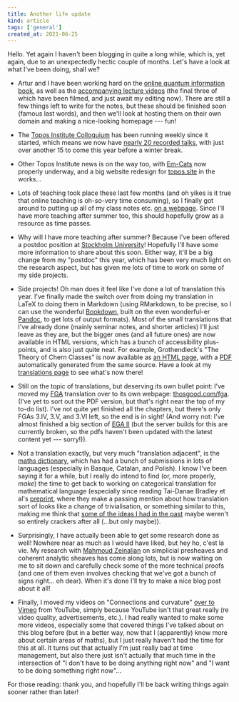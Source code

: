 ```yaml
---
title: Another life update
kind: article
tags: ['general']
created_at: 2021-06-25
---
```


Hello.
Yet again I haven't been blogging in quite a long while, which is, yet again, due to an unexpectedly hectic couple of months.
Let's have a look at what I've been doing, shall we?

<!-- more -->

- Artur and I have been working hard on the [online quantum information book](https://thosgood.com/quantum-info/), as well as the [accompanying lecture videos](https://www.youtube.com/c/ArturEkert/playlists/) (the final three of which have been filmed, and just await my editing now).
There are still a few things left to write for the notes, but these should be finished soon (famous last words), and then we'll look at hosting them on their own domain and making a nice-looking homepage --- fun!

- The [Topos Institute Colloquium](https://topos.site/topos-colloquium) has been running weekly since it started, which means we now have [nearly 20 recorded talks](https://www.youtube.com/playlist?list=PLhgq-BqyZ7i4WF1RW0A7VE87taAXVARz4), with just over another 15 to come this year before a winter break.

- Other Topos Institute news is on the way too, with [Em-Cats](https://topos.site/em-cats/) now properly underway, and a big website redesign for [topos.site](https://topos.site/) in the works...

- Lots of teaching took place these last few months (and oh yikes is it true that online teaching is oh-so-very time consuming), so I finally got around to putting up all of my class notes etc. [on a webpage](https://thosgood.com/teaching/). Since I'll have more teaching after summer too, this should hopefully grow as a resource as time passes.

- Why will I have more teaching after summer? Because I've been offered a postdoc position at [Stockholm University](https://www.math-stockholm.se/en/)! Hopefully I'll have some more information to share about this soon. Either way, it'll be a big change from my "postdoc" this year, which has been very much light on the research aspect, but has given me lots of time to work on some of my side projects.

- Side projects! Oh man does it feel like I've done a lot of translation this year. I've finally made the switch over from doing my translation in LaTeX to doing them in Markdown (using RMarkdown, to be precise, so I can use the wonderful [Bookdown](https://bookdown.org/), built on the even wonderful-er [Pandoc](https://pandoc.org/), to get lots of output formats). Most of the small translations that I've already done (mainly seminar notes, and shorter articles) I'll just leave as they are, but the bigger ones (and all future ones) are now available in HTML versions, which has a bunch of accessibility plus-points, and is also just quite neat. For example, Grothendieck's "The Theory of Chern Classes" is now available as [an HTML page](https://labs.thosgood.com/translations/BSMF-86-1958-137.html), with a [PDF](https://labs.thosgood.com/translations/BSMF-86-1958-137.pdf) automatically generated from the same source. Have a look at my [translations page](https://thosgood.com/translations/) to see what's now there!

- Still on the topic of translations, but deserving its own bullet point: I've moved my [FGA](https://en.m.wikipedia.org/wiki/Fondements_de_la_G%C3%A9ometrie_Alg%C3%A9brique) translation over to its own webpage: [thosgood.com/fga](https://thosgood.com/fga/). (I've yet to sort out the PDF version, but that's right near the top of my to-do list). I've not quite yet finished all the chapters, but there's only FGAs 3.IV, 3.V, and 3.VI left, so the end is in sight! (And worry not: I've almost finished a big section of [EGA II](https://github.com/ryankeleti/ega) (but the server builds for this are currently broken, so the pdfs haven't been updated with the latest content yet --- sorry!)).

- Not a translation exactly, but very much "translation adjacent", is the [maths dictionary](https://thosgood.com/maths-dictionary/), which has had a bunch of submissions in lots of languages (especially in Basque, Catalan, and Polish). I know I've been saying it for a while, but I really do intend to find (or, more properly, _make_) the time to get back to working on categorical translation for mathematical language (especially since reading Tai-Danae Bradley et al's [preprint](https://arxiv.org/abs/2106.07890), where they make a passing mention about how translation sort of looks like a change of trivialisation, or something similar to this, making me think that [some of the ideas I had in the past](https://thosgood.com/blog/2019/11/07/categorical-translation-part-1.html) maybe weren't so entirely crackers after all (...but only maybe)).

- Surprisingly, I have actually been able to get some research done as well! Nowhere near as much as I would have liked, but hey ho, c'est la vie. My research with [Mahmoud Zeinalian](https://www.zeinalian.com/) on simplicial presheaves and coherent analytic sheaves has come along lots, but is now waiting on me to sit down and carefully check some of the more technical proofs (and one of them even involves checking that we've got a bunch of signs right... oh dear). When it's done I'll try to make a nice blog post about it all!

- Finally, I moved my videos on "Connections and curvature" [over to Vimeo](https://vimeo.com/showcase/8466090) from YouTube, simply because YouTube isn't that great really (re video quality, advertisements, etc.). I had really wanted to make some more videos, especially some that covered things I've talked about on this blog before (but in a better way, now that I (apparently) know more about certain areas of maths), but I just really haven't had the time for this at all. It turns out that actually I'm just really bad at time management, but also there just isn't actually that much time in the intersection of "I don't have to be doing anything right now" and "I want to be doing something right now"...

For those reading: thank you, and hopefully I'll be back writing things again sooner rather than later!
